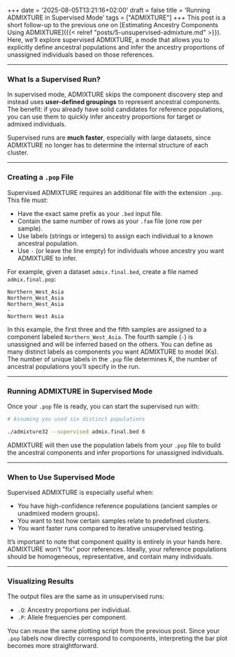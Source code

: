 +++
date = '2025-08-05T13:21:16+02:00'
draft = false
title = 'Running ADMIXTURE in Supervised Mode'
tags = ["ADMIXTURE"]
+++
This post is a short follow-up to the previous one on [Estimating Ancestry Components Using ADMIXTURE]({{< relref "posts/5-unsupervised-admixture.md" >}}). Here, we’ll explore supervised ADMIXTURE, a mode that allows you to explicitly define ancestral populations and infer the ancestry proportions of unassigned individuals based on those references.

---

### What Is a Supervised Run?
In supervised mode, ADMIXTURE skips the component discovery step and instead uses **user-defined groupings** to represent ancestral components. The benefit: if you already have solid candidates for reference populations, you can use them to quickly infer ancestry proportions for target or admixed individuals.

Supervised runs are **much faster**, especially with large datasets, since ADMIXTURE no longer has to determine the internal structure of each cluster.

---

### Creating a `.pop` File
Supervised ADMIXTURE requires an additional file with the extension `.pop`. This file must:
* Have the exact same prefix as your `.bed` input file.
* Contain the same number of rows as your `.fam` file (one row per sample).
* Use labels (strings or integers) to assign each individual to a known ancestral population.
* Use `-` (or leave the line empty) for individuals whose ancestry you want ADMIXTURE to infer.

For example, given a dataset `admix.final.bed`, create a file named `admix.final.pop`:

``` text
Northern_West_Asia
Northern_West_Asia
Northern_West_Asia
-
Northern West Asia
```

In this example, the first three and the fifth samples are assigned to a component labeled `Northern_West_Asia`. The fourth sample (`-`) is unassigned and will be inferred based on the others.
You can define as many distinct labels as components you want ADMIXTURE to model (Ks). The number of unique labels in the `.pop` file determines K, the number of ancestral populations you’ll specify in the run.

---

### Running ADMIXTURE in Supervised Mode
Once your `.pop` file is ready, you can start the supervised run with:
``` bash
# Assuming you used six distinct populations

./admixture32 --supervised admix.final.bed 6
```
ADMIXTURE will then use the population labels from your `.pop` file to build the ancestral components and infer proportions for unassigned individuals.

---

### When to Use Supervised Mode
Supervised ADMIXTURE is especially useful when:
* You have high-confidence reference populations (ancient samples or unadmixed modern groups).
* You want to test how certain samples relate to predefined clusters.
* You want faster runs compared to iterative unsupervised testing.

It’s important to note that component quality is entirely in your hands here. ADMIXTURE won’t "fix" poor references. Ideally, your reference populations should be homogeneous, representative, and contain many individuals.

---

### Visualizing Results
The output files are the same as in unsupervised runs:
* `.Q`: Ancestry proportions per individual.
* `.P`: Allele frequencies per component.

You can reuse the same plotting script from the previous post. Since your `.pop` labels now directly correspond to components, interpreting the bar plot becomes more straightforward.